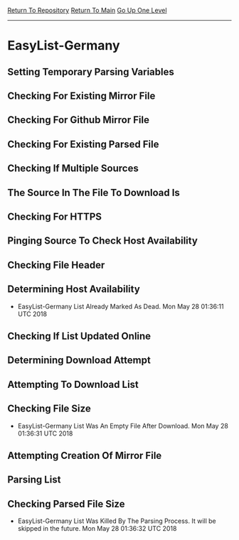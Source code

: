 [Return To Repository](https://github.com/deathbybandaid/piholeparser/)
[Return To Main](https://github.com/deathbybandaid/piholeparser/blob/master/RecentRunLogs/Mainlog.md)
[Go Up One Level](https://github.com/deathbybandaid/piholeparser/blob/master/RecentRunLogs/TopLevelScripts/30-Processing-External-Blacklists.md)
____________________________________
# EasyList-Germany
## Setting Temporary Parsing Variables
## Checking For Existing Mirror File
## Checking For Github Mirror File
## Checking For Existing Parsed File
## Checking If Multiple Sources
## The Source In The File To Download Is
## Checking For HTTPS
## Pinging Source To Check Host Availability
## Checking File Header
## Determining Host Availability
* EasyList-Germany List Already Marked As Dead. Mon May 28 01:36:11 UTC 2018
## Checking If List Updated Online
## Determining Download Attempt
## Attempting To Download List
## Checking File Size
* EasyList-Germany List Was An Empty File After Download. Mon May 28 01:36:31 UTC 2018
## Attempting Creation Of Mirror File
## Parsing List
## Checking Parsed File Size
* EasyList-Germany List Was Killed By The Parsing Process. It will be skipped in the future. Mon May 28 01:36:32 UTC 2018
